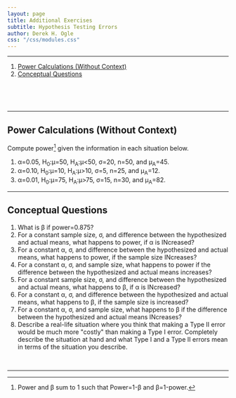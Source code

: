 ```yaml
---
layout: page
title: Additional Exercises
subtitle: Hypothesis Testing Errors
author: Derek H. Ogle
css: "/css/modules.css"
---
```


----

1. [Power Calculations (Without Context)](#power-calculations-without-context)
1. [Conceptual Questions](#conceptual-questions)

&nbsp;

&nbsp;

----


## Power Calculations (Without Context)
Compute power[^powerbeta] given the information in each situation below. 
1. &alpha;=0.05, H<sub>0</sub>:&mu;=50, H<sub>A</sub>:&mu;<50, &sigma;=20, n=50, and &mu;<sub>A</sub>=45.
1. &alpha;=0.10, H<sub>0</sub>:&mu;=10, H<sub>A</sub>:&mu;>10, &sigma;=5, n=25, and &mu;<sub>A</sub>=12.
1. &alpha;=0.01, H<sub>0</sub>:&mu;=75, H<sub>A</sub>:&mu;>75, &sigma;=15, n=30, and &mu;<sub>A</sub>=82.

----

## Conceptual Questions

1. What is &beta; if power=0.875?
1. For a constant sample size, &sigma;, and difference between the hypothesized and actual means, what happens to power, if &alpha; is INcreased?
1. For a constant &alpha;, &sigma;, and difference between the hypothesized and actual means, what happens to power, if the sample size INcreases?
1. For a constant &alpha;, &sigma;, and sample size, what happens to power if the difference between the hypothesized and actual means increases?
1. For a constant sample size, &sigma;, and difference between the hypothesized and actual means, what happens to &beta;, if &alpha; is INcreased?
1. For a constant &alpha;, &sigma;, and difference between the hypothesized and actual means, what happens to &beta;, if the sample size is increased?
1. For a constant &alpha;, &sigma;, and sample size, what happens to &beta; if the difference between the hypothesized and actual means INcreases?
1. Describe a real-life situation where you think that making a Type II error would be much more "costly" than making a Type I error. Completely describe the situation at hand and what Type I and a Type II errors mean in terms of the situation you describe.

&nbsp;

----

[^powerbeta]: Power and &beta; sum to 1 such that Power=1-&beta; and &beta;=1-power.
